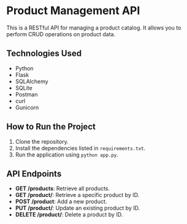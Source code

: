 # Product Management API

This is a RESTful API for managing a product catalog. It allows you to perform CRUD operations on product data.

## Technologies Used
- Python
- Flask
- SQLAlchemy
- SQLite
- Postman
- curl
- Gunicorn

## How to Run the Project
1. Clone the repository.
2. Install the dependencies listed in `requirements.txt`.
3. Run the application using `python app.py`.

## API Endpoints
- **GET /products**: Retrieve all products.
- **GET /product/<id>**: Retrieve a specific product by ID.
- **POST /product**: Add a new product.
- **PUT /product/<id>**: Update an existing product by ID.
- **DELETE /product/<id>**: Delete a product by ID.

